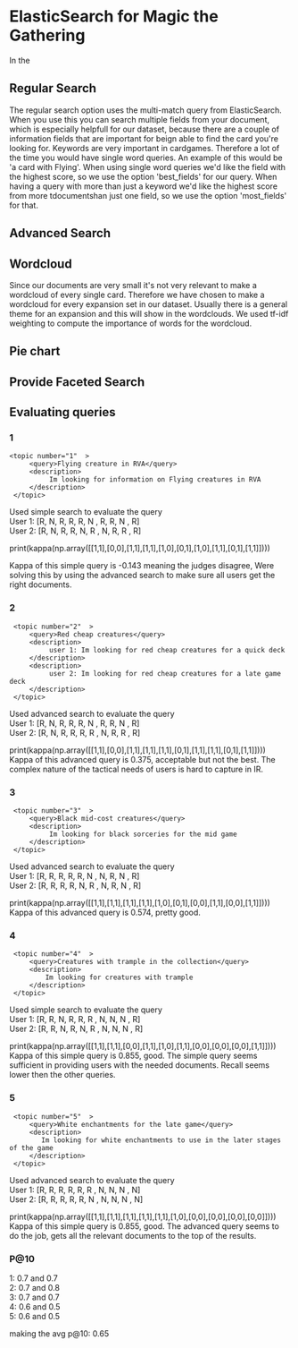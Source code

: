 # ElasticSearch for Magic the Gathering

In the 

## Regular Search
The regular search option uses the multi-match query from ElasticSearch. When you use this you can search multiple fields from your document, which is especially helpfull for our dataset, because there are a couple of information fields that are important for beign able to find the card you're looking for. Keywords are very important in cardgames. Therefore a lot of the time you would have single word queries. An example of this would be 'a card with Flying'. When using single word queries we'd like the field with the highest score, so we use the option 'best_fields' for our query. When having a query with more than just a keyword we'd like the highest score from more tdocumentshan just one field, so we use the option 'most_fields' for that. 

## Advanced Search


## Wordcloud
Since our documents are very small it's not very relevant to make a wordcloud of every single card. Therefore we have chosen to make a wordcloud for every expansion set in our dataset. Usually there is a general theme for an expansion and this will show in the wordclouds. We used tf-idf weighting to compute the importance of words for the wordcloud. 

## Pie chart



## Provide Faceted Search 



## Evaluating queries
### 1
    <topic number="1"  >
         <query>Flying creature in RVA</query>
         <description>
              Im looking for information on Flying creatures in RVA
         </description>
     </topic>

 Used simple search to evaluate the query <br />
 User 1: [R, N, R, R, R, N , R, R, N , R] <br />
 User 2: [R, N, R, R, N, R , N, R, R , R]

print(kappa(np.array([[1,1],[0,0],[1,1],[1,1],[1,0],[0,1],[1,0],[1,1],[0,1],[1,1]]))) <br />

 Kappa of this simple query is -0.143 meaning the judges disagree, Were solving this by using the advanced
 search to make sure all users get the right documents.

### 2
     <topic number="2"  >
         <query>Red cheap creatures</query>
         <description>
              user 1: Im looking for red cheap creatures for a quick deck
         </description>
         <description>
              user 2: Im looking for red cheap creatures for a late game deck
         </description>
     </topic>

 Used advanced search to evaluate the query <br />
 User 1: [R, N, R, R, R, N , R, R, N , R] <br />
 User 2: [R, N, R, R, R, R , N, R, R , R]

 print(kappa(np.array([[1,1],[0,0],[1,1],[1,1],[1,1],[0,1],[1,1],[1,1],[0,1],[1,1]]))) <br />
 Kappa of this advanced query is 0.375, acceptable but not the best. The complex nature of the tactical 
 needs of users is hard to capture in IR.

### 3
     <topic number="3"  >
         <query>Black mid-cost creatures</query>
         <description>
              Im looking for black sorceries for the mid game
         </description>
     </topic>

 Used advanced search to evaluate the query <br />
 User 1: [R, R, R, R, R, N , N, R, N , R] <br />
 User 2: [R, R, R, R, N, R , N, R, N , R]


 print(kappa(np.array([[1,1],[1,1],[1,1],[1,1],[1,0],[0,1],[0,0],[1,1],[0,0],[1,1]]))) <br />
 Kappa of this advanced query is 0.574, pretty good. 

### 4

     <topic number="4"  >
         <query>Creatures with trample in the collection</query>
         <description>
             Im looking for creatures with trample
         </description>
     </topic>

 Used simple search to evaluate the query <br />
 User 1: [R, R, N, R, R, R , N, N, N , R] <br />
 User 2: [R, R, N, R, N, R , N, N, N , R]


print(kappa(np.array([[1,1],[1,1],[0,0],[1,1],[1,0],[1,1],[0,0],[0,0],[0,0],[1,1]]))) <br />
 Kappa of this simple query is 0.855, good. The simple query seems sufficient in providing
 users with the needed documents. Recall seems lower then the other queries.

### 5

     <topic number="5"  >
         <query>White enchantments for the late game</query>
         <description>
            Im looking for white enchantments to use in the later stages of the game
         </description>
     </topic>

 Used advanced search to evaluate the query <br />
 User 1: [R, R, R, R, R, R , N, N, N , N] <br />
 User 2: [R, R, R, R, R, N , N, N, N , N]


print(kappa(np.array([[1,1],[1,1],[1,1],[1,1],[1,1],[1,0],[0,0],[0,0],[0,0],[0,0]]))) <br />
 Kappa of this simple query is 0.855, good. The advanced query seems to do the job,
 gets all the relevant documents to the top of the results.
 
 
### P@10

1: 0.7 and 0.7 <br />
2: 0.7 and 0.8 <br />
3: 0.7 and 0.7 <br />
4: 0.6 and 0.5 <br />
5: 0.6 and 0.5 <br />

making the avg p@10: 0.65
